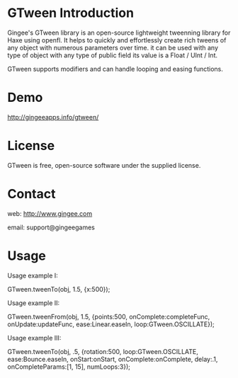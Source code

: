 GTween Introduction
===================

Gingee's GTween library is an open-source lightweight tweenning library for Haxe using openfl.
It helps to quickly and effortlessly create rich tweens of any object with numerous parameters over time. 
it can be used with any type of object with any type of public field its value is a Float / UInt / Int.

GTween supports modifiers and can handle looping and easing functions.

Demo
=======
http://gingeeapps.info/gtween/

License
=======
GTween is free, open-source software under the supplied license.

Contact
=======
web: http://www.gingee.com

email: support@gingeegames

Usage
=====

Usage example I:

GTween.tweenTo(obj, 1.5, {x:500});

Usage example II:

GTween.tweenFrom(obj, 1.5, {points:500, onComplete:completeFunc, onUpdate:updateFunc, ease:Linear.easeIn, loop:GTween.OSCILLATE});

Usage example III:

GTween.tweenTo(obj, .5, {rotation:500, loop:GTween.OSCILLATE, ease:Bounce.easeIn, onStart:onStart, onComplete:onComplete, delay:.1, onCompleteParams:[1, 15], numLoops:3});
